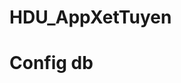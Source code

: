 # HDU_AppXetTuyen
# Config db 

<add name="DbConnecttion" connectionString="data source=localhost\SQLEXPRESS;initial catalog=HDUDBTuyenSinh;persist security info=True;user id=sa;password=Sa@12345;MultipleActiveResultSets=True;App=EntityFramework" providerName="System.Data.SqlClient" />


<add name="DbConnecttion" connectionString="data source=ADMIN-PC\SQLEXPRESS;initial catalog=HDUDBTuyenSinh;persist security info=True;user id=sa;password=Sa@12345;MultipleActiveResultSets=True;App=EntityFramework" providerName="System.Data.SqlClient" />
